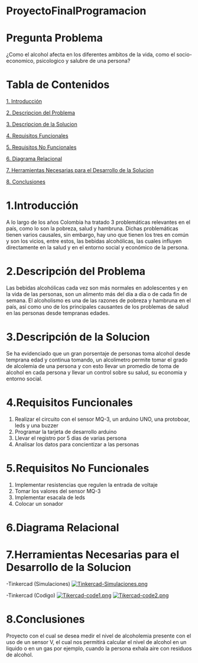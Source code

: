 # ProyectoFinalProgramacion
# Pregunta Problema
¿Como el alcohol afecta en los diferentes ambitos de la vida, como el socio-economico, psicologico y salubre de una persona?
# Tabla de Contenidos
[1. Introducción](#introducción)

[2. Descripcion del Problema](#descripcion-del-problema)

[3. Descripcion de la Solucion](#descripcion-de-la-solucion)

[4. Requisitos Funcionales](#requisitos-funcionales)

[5. Requisitos No Funcionales](#requisitos-no-funcionales)

[6. Diagrama Relacional](#diagrama-relacional)

[7. Herramientas Necesarias para el Desarrollo de la Solucion](#herramientas-necesarias-para-el-desarrollo-de-la-solucion)

[8. Conclusiones](#conclusiones)

# 1.Introducción
A lo largo de los años Colombia ha tratado 3 problemáticas relevantes en el país, como lo son la pobreza, salud y hambruna. Dichas problemáticas tienen varios causales, sin embargo, hay uno que tienen los tres en común y son los vicios, entre estos, las bebidas alcohólicas, las cuales influyen directamente en la salud y en el entorno social y económico de la persona.  
# 2.Descripción del Problema
Las bebidas alcohólicas cada vez son más normales en adolescentes y en la vida de las personas, son un alimento más del día a día o de cada fin de semana. El alcoholismo es una de las razones de pobreza y hambruna en el país, así como uno de los principales causantes de los problemas de salud en las personas desde tempranas edades.
# 3.Descripción de la Solucion
Se ha evidenciado que un gran porsentaje de personas toma alcohol desde temprana edad y continua tomando, un alcolimetro permite tomar el grado de alcolemia de una persona y con esto llevar un promedio de toma de alcohol en cada persona y llevar un control sobre su salud, su economia y entorno social.
# 4.Requisitos Funcionales
1. Realizar el circuito con el sensor MQ-3, un arduino UNO, una protoboar, leds y una buzzer
2. Programar la tarjeta de desarrollo arduino 
3. Llevar el registro por 5 dias de varias persona
4. Analisar los datos para concientizar a las personas
# 5.Requisitos No Funcionales
1. Implementar resistencias que regulen la entrada de voltaje
2. Tomar los valores del sensor MQ-3
3. Implementar esacala de leds 
4. Colocar un sonador

# 6.Diagrama Relacional

# 7.Herramientas Necesarias para el Desarrollo de la Solucion
-Tinkercad (Simulaciones)
[![Tinkercad-Simulaciones.png](https://i.postimg.cc/qRS5N4Rg/Tinkercad-Simulaciones.png)](https://postimg.cc/bD0TMX1j)

-Tinkercad (Codigo)
[![Tikercad-code1.png](https://i.postimg.cc/DzDgg5KM/Tikercad-code1.png)](https://postimg.cc/SX6CQ6R6)
[![Tikercad-code2.png](https://i.postimg.cc/zBgkPWzX/Tikercad-code2.png)](https://postimg.cc/hzKxXXQH)

# 8.Conclusiones







Proyecto con el cual se desea medir el nivel de alcoholemia presente con el uso de un sensor V, el cual nos permitirá calcular el nivel de alcohol en un liquido o en un gas por ejemplo, cuando la persona exhala aire con residuos de alcohol.


